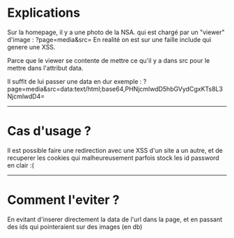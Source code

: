 # Explications 

Sur la homepage, il y a une photo de la NSA.
qui est chargé par un "viewer" d'image : ?page=media&src=
En realité on est sur une faille include qui genere une XSS.

Parce que le viewer se contente de mettre ce qu'il y a dans src pour le mettre dans l'attribut data.

Il suffit de lui passer une data en dur exemple : ?page=media&src=data:text/html;base64,PHNjcmlwdD5hbGVydCgxKTs8L3NjcmlwdD4=

----

# Cas d'usage ?

Il est possible faire une redirection avec une XSS d'un site a un autre, et de recuperer les cookies qui malheureusement parfois stock les id password en clair :(

----

# Comment l'eviter ?

En evitant d'inserer directement la data de l'url dans la page, et en passant des ids qui pointeraient sur des images (en db)
